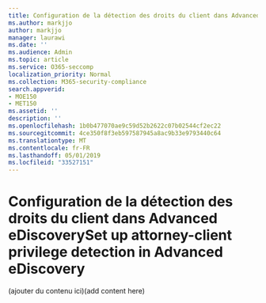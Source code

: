 ```yaml
---
title: Configuration de la détection des droits du client dans Advanced eDiscovery
ms.author: markjjo
author: markjjo
manager: laurawi
ms.date: ''
ms.audience: Admin
ms.topic: article
ms.service: O365-seccomp
localization_priority: Normal
ms.collection: M365-security-compliance
search.appverid:
- MOE150
- MET150
ms.assetid: ''
description: ''
ms.openlocfilehash: 1b0b477070ae9c59d52b2622c07b02544cf2ec22
ms.sourcegitcommit: 4ce350f8f3eb597587945a8ac9b33e9793440c64
ms.translationtype: MT
ms.contentlocale: fr-FR
ms.lasthandoff: 05/01/2019
ms.locfileid: "33527151"
---
```

# <a name="set-up-attorney-client-privilege-detection-in-advanced-ediscovery"></a><span data-ttu-id="17beb-102">Configuration de la détection des droits du client dans Advanced eDiscovery</span><span class="sxs-lookup"><span data-stu-id="17beb-102">Set up attorney-client privilege detection in Advanced eDiscovery</span></span>

<span data-ttu-id="17beb-103">(ajouter du contenu ici)</span><span class="sxs-lookup"><span data-stu-id="17beb-103">(add content here)</span></span>
